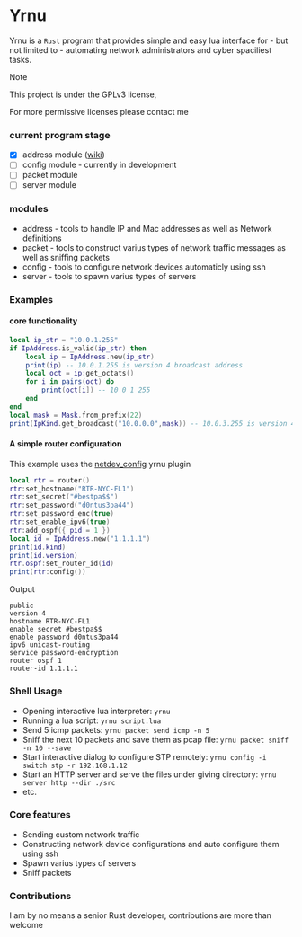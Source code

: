 # Yrnu

Yrnu is a `Rust` program that provides simple and easy lua interface for - but not limited to - automating network administrators and cyber spaciliest tasks.

> [!NOTE]
> This project is under the GPLv3 license,
> 
> For more permissive licenses please contact me

### current program stage
- [x] address module ([wiki](https://github.com/orionbell/yrnu/wiki/core))
- [ ] config module - currently in development
- [ ] packet module
- [ ] server module

### modules
- address - tools to handle IP and Mac addresses as well as Network definitions
- packet - tools to construct varius types of network traffic messages as well as sniffing packets
- config - tools to configure network devices automaticly using ssh
- server - tools to spawn varius types of servers 

### Examples
#### core functionality
```lua
local ip_str = "10.0.1.255"
if IpAddress.is_valid(ip_str) then
    local ip = IpAddress.new(ip_str)
    print(ip) -- 10.0.1.255 is version 4 broadcast address
    local oct = ip:get_octats()
    for i in pairs(oct) do
        print(oct[i]) -- 10 0 1 255
    end
end
local mask = Mask.from_prefix(22)
print(IpKind.get_broadcast("10.0.0.0",mask)) -- 10.0.3.255 is version 4 broadcast address
```
#### A simple router configuration
This example uses the [netdev_config](https://github.com/orionbell/netdev_config) yrnu plugin
```lua
local rtr = router()
rtr:set_hostname("RTR-NYC-FL1")
rtr:set_secret("#bestpa$$")
rtr:set_password("d0ntus3pa44")
rtr:set_password_enc(true)
rtr:set_enable_ipv6(true)
rtr:add_ospf({ pid = 1 })
local id = IpAddress.new("1.1.1.1")
print(id.kind)
print(id.version)
rtr.ospf:set_router_id(id)
print(rtr:config())
```
Output
```
public
version 4
hostname RTR-NYC-FL1
enable secret #bestpa$$
enable password d0ntus3pa44
ipv6 unicast-routing
service password-encryption
router ospf 1
router-id 1.1.1.1
```
### Shell Usage

- Opening interactive lua interpreter: `yrnu`
- Running a lua script: `yrnu script.lua`
- Send 5 icmp packets: `yrnu packet send icmp -n 5`
- Sniff the next 10 packets and save them as pcap file: `yrnu packet sniff -n 10 --save`
- Start interactive dialog to configure STP remotely: `yrnu config -i switch stp -r 192.168.1.12`
- Start an HTTP server and serve the files under giving directory: `yrnu server http --dir ./src`
- etc.

### Core features

- Sending custom network traffic
- Constructing network device configurations and auto configure them using ssh
- Spawn varius types of servers
- Sniff packets

### Contributions
I am by no means a senior Rust developer, contributions are more than welcome

